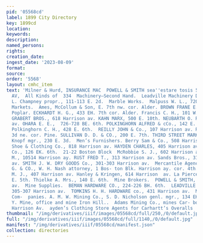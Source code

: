 ```yaml
---
pid: '05568cd'
label: 1899 City Directory
key: 1899cd
location: 
keywords: 
description: 
named_persons: 
rights: 
creation_date: 
ingest_date: '2023-08-09'
format: 
source: 
order: '5568'
layout: cmhc_item
text: 'Milner & Hurd, INSURANCE MAC  POWELL & SMITH sea''estare tosis 514 HARRISON
  AV,  All Kinds of  334  Machinery—Second Hand.  Leadville Machinery Depot, Thomas
  L. Champney propr., 111-113 E. 2d.  Marble Works.  Malpuss W. L., 720 Harrison av.  Meat
  Markets.  Ames, McCollum & Son, E. 7th nw. cor. Alder. BROWN FRANE E. & CO., 1001-1003
  Poplar. ECKHARDT H. G., 433 EH. 7th cor. Alder. Francis C. H., 101 W. Chestnut.
  GRABERT BROS., 618 Harrison av. KAHN MARX, 500 E. 10th. NEUBARTH O. R., G21 Harrison
  av. OHARA E. E.,  726-728 BE. 6th. POLKINGHORN ALFRED & cCo., 142 E. 4th cor. Poplar.
  Polkinghorn C. H., 428 E. 6th.  REILLY JOHN & Co., 107 Harrison av. ROTHE C. E.,
  3d ne. cor. Pine. SULLIVAN D. D. & CO., 200 E. 7th. THIRD STREET MARKET, J. ¥F.
  Knopf mgr., 230 E. 3d.  Men’s Furnishers. Berry Sam & Co., 508 Harrison  av. Famous
  Shoe & Clothing Co., 818 Harrison av. HAYDEN CHARLES, 405 Harrison av. Jeune Mercantile
  Co., 126 EK. 6th.  21-22 Boston Block  McRobbie S. J., 602 Harrison av. Mayerle
  M., 10514 Harrison ay. RUST FRED T., 313 Harrison av. Sands Bros., 314-316 Harrison
  av. SMITH J. W. DRY GOODS Co., 301-303 Harrison av.  Mercantile Agencies.  DUN R.
  G. & CO., W. H. Nash attorney, 1 Bos- ton Blk. Harrison ay. cor. 4th.  Millinery.  Frantz
  M. J., 407 Harrison av. Hanley & Kringen, 614 Harrison  av. La Pierce M. Mrs., 122
  E. 5th. Thielke A. Mrs., 140 E. 6th.  Mine Brokers.  POWELL & SMITH, 514 Harrison
  av.  Mine Supplies.  BEMAN HARDWARE CO., 224-226 BH. 6th.  LEADVILLE HARDWARE CO.,
  305-307 Harrison av.  TOMKINS H. H. HARDWARE co., 431 Harrison av.  Mines and Mining
  Com-  panies. A. M. W. Mining Co., S. D. Nicholson genl. mgr., 134 EH. 4th.  A.
  Y. Mine, office and mine Iron Hill..  Adams Mining Co., mines Car- bonate Hill.  405
  Harrison Av.  ayden’s Clothing Store Agents for Carhartt’s Overalls    '
thumbnail: "/img/derivatives/iiif/images/05568cd/full/250,/0/default.jpg"
full: "/img/derivatives/iiif/images/05568cd/full/1140,/0/default.jpg"
manifest: "/img/derivatives/iiif/05568cd/manifest.json"
collection: directories
---
```

